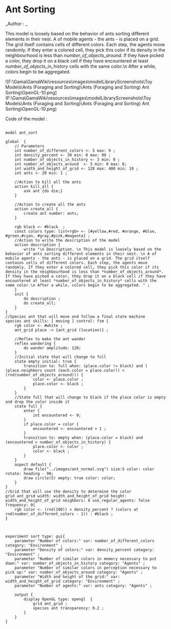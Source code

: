 [//]: # (keyword|architecture_fsm)
[//]: # (keyword|statement_state)
[//]: # (keyword|statement_transition)
[//]: # (keyword|statement_enter)
[//]: # (keyword|skill_fsm)
[//]: # (keyword|constant_#cyan)
[//]: # (keyword|constant_#magenta)
[//]: # (keyword|concept_gui)
[//]: # (keyword|concept_skill)
[//]: # (keyword|concept_grid)
# Ant Sorting


_Author : _

This model is loosely based on the behavior of ants sorting different elements in their nest. A of mobile agents - the ants - is placed on a grid. The grid itself contains cells of different colors. Each step, the agents move randomly. If they enter a colored cell, they pick this color if its density in the neighbourhood is less than *number_of_objects_around*. If they have picked a color, they drop it on a black cell if they have encountered at least *number_of_objects_in_history* cells with the same color.\n After a while, colors begin to be aggregated.


![F:\Gama\GamaWiki\resources\images\modelLibraryScreenshots\Toy Models\Ants (Foraging and Sorting)\Ants (Foraging and Sorting) Ant Sorting\OpenGL-10.png](F:\Gama\GamaWiki\resources\images\modelLibraryScreenshots\Toy Models\Ants (Foraging and Sorting)\Ants (Foraging and Sorting) Ant Sorting\OpenGL-10.png)

Code of the model : 

```

model ant_sort

global  {
	// Parameters 
	int number_of_different_colors <- 5 max: 9 ;
	int density_percent <- 30 min: 0 max: 99 ;
	int number_of_objects_in_history <- 3 min: 0 ;
	int number_of_objects_around  <- 5 min: 0 max: 8;
	int width_and_height_of_grid <- 128 max: 400 min: 10 ;  
	int ants <- 20 min: 1 ;
	
	//Action to kill all the ants
	action kill_all {
		ask ant {do die;}
	}
	
	//Action to create all the ants
	action create_all {
		create ant number: ants;
	}

	rgb black <- #black  ;	
	const colors type: list<rgb> <- [#yellow,#red, #orange, #blue, #green,#cyan, #gray,#pink,#magenta] ;
	//Action to write the description of the model
	action description {
		write "\n Description. \n This model is loosely based on the behavior of ants sorting different elements in their nest. \n A of mobile agents - the ants - is placed on a grid. The grid itself contains cells of different colors. Each step, the agents move randomly. If they enter a colored cell, they pick this color if its density in the neighbourhood is less than *number_of_objects_around*. If they have picked a color, they drop it on a black cell if they have encountered at least *number_of_objects_in_history* cells with the same color.\n After a while, colors begin to be aggregated. " ;	
	}  
	init { 
		do description ;
		do create_all;
	} 
}
//Species ant that will move and follow a final state machine
species ant skills: [ moving ] control: fsm { 
	rgb color <- #white ; 
	ant_grid place -> {ant_grid (location)} ;
	
	//Reflex to make the ant wander
	reflex wandering { 
		do wander amplitude: 120;
	}
	//Initial state that will change to full
	state empty initial: true {
		transition to: full when: (place.color != black) and ( (place.neighbors count (each.color = place.color)) < (rnd(number_of_objects_around))) {
			color <- place.color ;
			place.color <- black ; 
		}
	}
	//State full that will change to black if the place color is empty and drop the color inside it
	state full {
		enter { 
			int encountered <- 0; 
		}
		if place.color = color { 
			encountered <- encountered + 1 ;
		}
		transition to: empty when: (place.color = black) and (encountered > number_of_objects_in_history) {
			place.color <- color ;
			color <- black ;
		}
	}
	aspect default {
		draw file("../images/ant_normal.svg") size:5 color: color rotate: heading - 90;
		draw circle(5) empty: true color: color;
	}
}
//Grid that will use the density to determine the color
grid ant_grid width: width_and_height_of_grid height: width_and_height_of_grid neighbors: 8 use_regular_agents: false frequency: 0{
	rgb color <- (rnd(100)) < density_percent ? (colors at rnd(number_of_different_colors - 1)) : #black ;
}


	
experiment sort type: gui{
	parameter "Number of colors:" var: number_of_different_colors category: "Environment" ;
	parameter "Density of colors:" var: density_percent category: "Environment" ;
	parameter "Number of similar colors in memory necessary to put down:" var: number_of_objects_in_history category: "Agents" ;
	parameter "Number of similar colors in perception necessary to pick up:" var: number_of_objects_around category: "Agents" ;
	parameter "Width and height of the grid:" var: width_and_height_of_grid category: "Environment" ;
	parameter "Number of agents:" var: ants category: "Agents" ;
	
	output {
		display OpenGL type: opengl  {
			grid ant_grid ;
			species ant transparency: 0.2 ;
		}
	}
}


```
